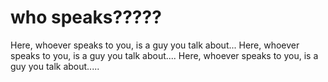 # who speaks?????

Here, whoever speaks to you, is a guy you talk about...
Here, whoever speaks to you, is a guy you talk about....
Here, whoever speaks to you, is a guy you talk about.....

